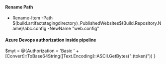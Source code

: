#### Rename Path
  - Rename-Item -Path $(build.artifactstagingdirectory)\_PublishedWebsites\$(Build.Repository.Name)\abc.config -NewName "web.config"

#### Azure Devops authorization inside pipeline
$myt = @{Authorization = 'Basic ' + [Convert]::ToBase64String([Text.Encoding]::ASCII.GetBytes(":$($token)")) }
